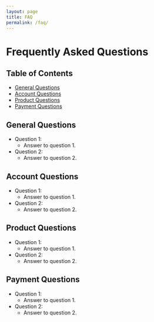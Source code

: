 ```yaml
---
layout: page
title: FAQ
permalink: /faq/
---
```


# Frequently Asked Questions

## Table of Contents
- [General Questions](#general-questions)
- [Account Questions](#account-questions)
- [Product Questions](#product-questions)
- [Payment Questions](#payment-questions)

## General Questions
- Question 1: 
    - Answer to question 1.
- Question 2: 
    - Answer to question 2.

## Account Questions
- Question 1: 
    - Answer to question 1.
- Question 2: 
    - Answer to question 2.

## Product Questions
- Question 1: 
    - Answer to question 1.
- Question 2: 
    - Answer to question 2.

## Payment Questions
- Question 1: 
    - Answer to question 1.
- Question 2: 
    - Answer to question 2.
